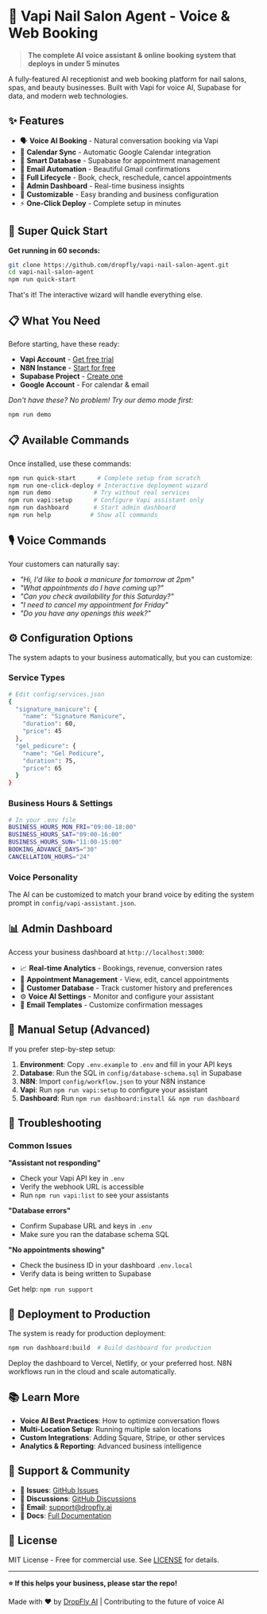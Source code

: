 # 🎯 Vapi Nail Salon Agent - Voice & Web Booking

> **The complete AI voice assistant & online booking system that deploys in under 5 minutes**

A fully-featured AI receptionist and web booking platform for nail salons, spas, and beauty businesses. Built with Vapi for voice AI, Supabase for data, and modern web technologies.

## ✨ Features

- 🗣️ **Voice AI Booking** - Natural conversation booking via Vapi
- 📅 **Calendar Sync** - Automatic Google Calendar integration  
- 💾 **Smart Database** - Supabase for appointment management
- 📧 **Email Automation** - Beautiful Gmail confirmations
- 🔄 **Full Lifecycle** - Book, check, reschedule, cancel appointments
- 📱 **Admin Dashboard** - Real-time business insights
- 🎨 **Customizable** - Easy branding and business configuration
- ⚡ **One-Click Deploy** - Complete setup in minutes

## 🚀 Super Quick Start

**Get running in 60 seconds:**

```bash
git clone https://github.com/dropfly/vapi-nail-salon-agent.git
cd vapi-nail-salon-agent
npm run quick-start
```

That's it! The interactive wizard will handle everything else.

## 📋 What You Need

Before starting, have these ready:

- **Vapi Account** - [Get free trial](https://vapi.ai)
- **N8N Instance** - [Start for free](https://n8n.cloud) 
- **Supabase Project** - [Create one](https://supabase.com)
- **Google Account** - For calendar & email

*Don't have these? No problem! Try our demo mode first:*

```bash
npm run demo
```

## 📋 Available Commands

Once installed, use these commands:

```bash
npm run quick-start      # Complete setup from scratch
npm run one-click-deploy # Interactive deployment wizard  
npm run demo            # Try without real services
npm run vapi:setup      # Configure Vapi assistant only
npm run dashboard       # Start admin dashboard
npm run help           # Show all commands
```

## 🎙️ Voice Commands

Your customers can naturally say:

- *"Hi, I'd like to book a manicure for tomorrow at 2pm"*
- *"What appointments do I have coming up?"*
- *"Can you check availability for this Saturday?"*
- *"I need to cancel my appointment for Friday"*
- *"Do you have any openings this week?"*

## ⚙️ Configuration Options

The system adapts to your business automatically, but you can customize:

### Service Types
```bash
# Edit config/services.json
{
  "signature_manicure": {
    "name": "Signature Manicure", 
    "duration": 60,
    "price": 45
  },
  "gel_pedicure": {
    "name": "Gel Pedicure",
    "duration": 75, 
    "price": 65
  }
}
```

### Business Hours & Settings
```bash
# In your .env file
BUSINESS_HOURS_MON_FRI="09:00-18:00"
BUSINESS_HOURS_SAT="09:00-16:00"
BUSINESS_HOURS_SUN="11:00-15:00"
BOOKING_ADVANCE_DAYS="30"
CANCELLATION_HOURS="24"
```

### Voice Personality
The AI can be customized to match your brand voice by editing the system prompt in `config/vapi-assistant.json`.

## 📊 Admin Dashboard

Access your business dashboard at `http://localhost:3000`:

- 📈 **Real-time Analytics** - Bookings, revenue, conversion rates
- 📅 **Appointment Management** - View, edit, cancel appointments
- 👥 **Customer Database** - Track customer history and preferences
- ⚙️ **Voice AI Settings** - Monitor and configure your assistant
- 📧 **Email Templates** - Customize confirmation messages

## 🔧 Manual Setup (Advanced)

If you prefer step-by-step setup:

1. **Environment**: Copy `.env.example` to `.env` and fill in your API keys
2. **Database**: Run the SQL in `config/database-schema.sql` in Supabase
3. **N8N**: Import `config/workflow.json` to your N8N instance
4. **Vapi**: Run `npm run vapi:setup` to configure your assistant
5. **Dashboard**: Run `npm run dashboard:install && npm run dashboard`

## 🐛 Troubleshooting

### Common Issues

**"Assistant not responding"**
- Check your Vapi API key in `.env`
- Verify the webhook URL is accessible
- Run `npm run vapi:list` to see your assistants

**"Database errors"** 
- Confirm Supabase URL and keys in `.env`
- Make sure you ran the database schema SQL

**"No appointments showing"**
- Check the business ID in your dashboard `.env.local`
- Verify data is being written to Supabase

Get help: `npm run support`

## 🚀 Deployment to Production

The system is ready for production deployment:

```bash
npm run dashboard:build  # Build dashboard for production
```

Deploy the dashboard to Vercel, Netlify, or your preferred host.
N8N workflows run in the cloud and scale automatically.

## 📚 Learn More

- **Voice AI Best Practices**: How to optimize conversation flows
- **Multi-Location Setup**: Running multiple salon locations  
- **Custom Integrations**: Adding Square, Stripe, or other services
- **Analytics & Reporting**: Advanced business intelligence

## 🤝 Support & Community

- 🐛 **Issues**: [GitHub Issues](https://github.com/dropfly/vapi-nail-salon-agent/issues)
- 💬 **Discussions**: [GitHub Discussions](https://github.com/dropfly/vapi-nail-salon-agent/discussions)
- 📧 **Email**: support@dropfly.ai
- 📖 **Docs**: [Full Documentation](https://docs.dropfly.ai)

## 📄 License

MIT License - Free for commercial use. See [LICENSE](LICENSE) for details.

---

**⭐ If this helps your business, please star the repo!**

Made with ❤️ by [DropFly AI](https://dropfly.ai) | Contributing to the future of voice AI